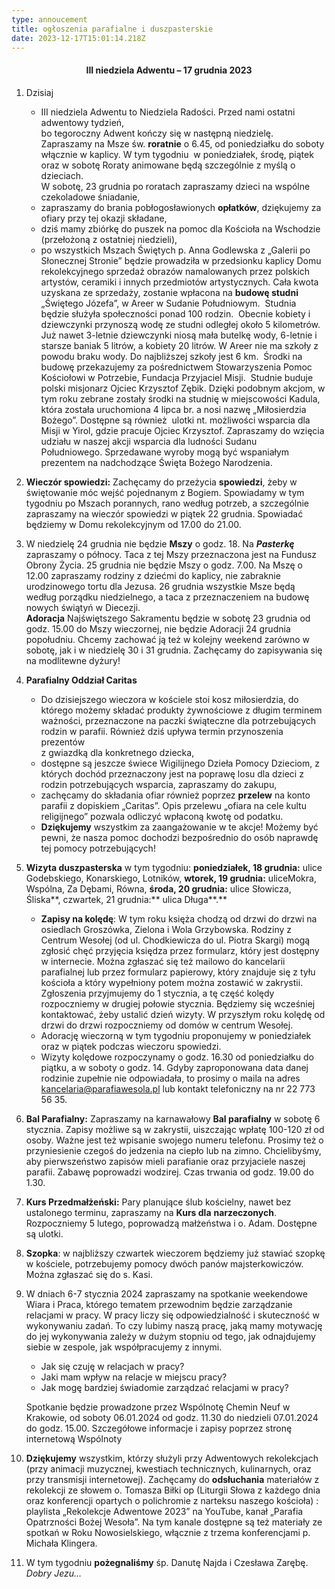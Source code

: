 ```yaml
---
type: annoucement
title: ogłoszenia parafialne i duszpasterskie
date: 2023-12-17T15:01:14.218Z
---
```

<!--StartFragment--><h4 style="text-align:center;">III niedziela Adwentu – 17 grudnia 2023</h4>

1. Dzisiaj

   * III niedziela Adwentu to Niedziela Radości. Przed nami ostatni adwentowy tydzień,\
     bo tegoroczny Adwent kończy się w następną niedzielę. Zapraszamy na Msze św. **roratnie** o 6.45, od poniedziałku do soboty włącznie w kaplicy. W tym tygodniu  w poniedziałek, środę, piątek oraz w sobotę Roraty animowane będą szczególnie z myślą o dzieciach.\
     W sobotę, 23 grudnia po roratach zapraszamy dzieci na wspólne czekoladowe śniadanie,
   * zapraszamy do brania pobłogosławionych **opłatków**, dziękujemy za ofiary przy tej okazji składane,
   * dziś mamy zbiórkę do puszek na pomoc dla Kościoła na Wschodzie (przełożoną z ostatniej niedzieli),
   * po wszystkich Mszach Świętych p. Anna Godlewska z „Galerii po Słonecznej Stronie” będzie prowadziła w przedsionku kaplicy Domu rekolekcyjnego sprzedaż obrazów namalowanych przez polskich artystów, ceramiki i innych przedmiotów artystycznych. Cała kwota uzyskana ze sprzedaży, zostanie wpłacona na **budowę studni** „Świętego Józefa”, w Areer w Sudanie Południowym.  Studnia będzie służyła społeczności ponad 100 rodzin.  Obecnie kobiety i dziewczynki przynoszą wodę ze studni odległej około 5 kilometrów.  Już nawet 3-letnie dziewczynki niosą mała butelkę wody, 6-letnie i starsze baniak 5 litrów, a kobiety 20 litrów. W Areer nie ma szkoły z powodu braku wody. Do najbliższej szkoły jest 6 km.  Środki na budowę przekazujemy za pośrednictwem Stowarzyszenia Pomoc Kościołowi w Potrzebie, Fundacja Przyjaciel Misji.  Studnie buduje polski misjonarz Ojciec Krzysztof Zębik. Dzięki podobnym akcjom, w tym roku zebrane zostały środki na studnię w miejscowości Kadula, która została uruchomiona 4 lipca br. a nosi nazwę „Miłosierdzia Bożego”. Dostępne są również  ulotki nt. możliwości wsparcia dla Misji w Yirol, gdzie pracuje Ojciec Krzysztof. Zapraszamy do wzięcia udziału w naszej akcji wsparcia dla ludności Sudanu Południowego. Sprzedawane wyroby mogą być wspaniałym prezentem na nadchodzące Święta Bożego Narodzenia. 
2. **Wieczór spowiedzi:** Zachęcamy do przeżycia **spowiedzi**, żeby w świętowanie móc wejść pojednanym z Bogiem. Spowiadamy w tym tygodniu po Mszach porannych, rano według potrzeb, a szczególnie zapraszamy na wieczór spowiedzi w piątek 22 grudnia. Spowiadać będziemy w Domu rekolekcyjnym od 17.00 do 21.00.
3. W niedzielę 24 grudnia nie będzie **Mszy** o godz. 18. Na ***Pasterkę*** zapraszamy o północy. Taca z tej Mszy przeznaczona jest na Fundusz Obrony Życia. 25 grudnia nie będzie Mszy o godz. 7.00. Na Mszę o 12.00 zapraszamy rodziny z dziećmi do kaplicy, nie zabraknie urodzinowego tortu dla Jezusa. 26 grudnia wszystkie Msze będą według porządku niedzielnego, a taca z przeznaczeniem na budowę nowych świątyń w Diecezji.\
   **Adoracja** Najświętszego Sakramentu będzie w sobotę 23 grudnia od godz. 15.00 do Mszy wieczornej, nie będzie Adoracji 24 grudnia popołudniu. Chcemy zachować ją też w kolejny weekend zarówno w sobotę, jak i w niedzielę 30 i 31 grudnia. Zachęcamy do zapisywania się na modlitewne dyżury!
4. **Parafialny Oddział Caritas**

   * Do dzisiejszego wieczora w kościele stoi kosz miłosierdzia, do którego możemy składać produkty żywnościowe z długim terminem ważności, przeznaczone na paczki świąteczne dla potrzebujących rodzin w parafii. Również dziś upływa termin przynoszenia prezentów\
     z gwiazdką dla konkretnego dziecka,
   * dostępne są jeszcze świece Wigilijnego Dzieła Pomocy Dzieciom, z których dochód przeznaczony jest na poprawę losu dla dzieci z rodzin potrzebujących wsparcia, zapraszamy do zakupu,
   * zachęcamy do składania ofiar również poprzez **przelew** na konto parafii z dopiskiem „Caritas”. Opis przelewu „ofiara na cele kultu religijnego” pozwala odliczyć wpłaconą kwotę od podatku.
   * **Dziękujemy** wszystkim za zaangażowanie w te akcje! Możemy być pewni, że nasza pomoc dochodzi bezpośrednio do osób naprawdę tej pomocy potrzebujących!
5. **Wizyta duszpasterska** w tym tygodniu: **poniedziałek, 18 grudnia:** ulice Godebskiego, Konarskiego, Lotników, **wtorek, 19 grudnia:** uliceMokra, Wspólna, Za Dębami, Równa, **środa, 20 grudnia:** ulice Słowicza, Śliska**, czwartek, 21 grudnia:** ulica Długa**.**

   * **Zapisy na kolędę**: W tym roku księża chodzą od drzwi do drzwi na osiedlach Groszówka, Zielona i Wola Grzybowska. Rodziny z Centrum Wesołej (od ul. Chodkiewicza do ul. Piotra Skargi) mogą zgłosić chęć przyjęcia księdza przez formularz, który jest dostępny w internecie. Można zgłaszać się też mailowo do kancelarii parafialnej lub przez formularz papierowy, który znajduje się z tyłu kościoła a który wypełniony potem można zostawić w zakrystii. Zgłoszenia przyjmujemy do 1 stycznia, a tę część kolędy rozpoczniemy w drugiej połowie stycznia. Będziemy się wcześniej kontaktować, żeby ustalić dzień wizyty. W przyszłym roku kolędę od drzwi do drzwi rozpoczniemy od domów w centrum Wesołej.
   * Adorację wieczorną w tym tygodniu proponujemy w poniedziałek oraz w piątek podczas wieczoru spowiedzi.
   * Wizyty kolędowe rozpoczynamy o godz. 16.30 od poniedziałku do piątku, a w soboty o godz. 14. Gdyby zaproponowana data danej rodzinie zupełnie nie odpowiadała, to prosimy o maila na adres [kancelaria@parafiawesola.pl](mailto:kancelaria@parafiawesola.pl) lub kontakt telefoniczny na nr 22 773 56 35.
6. **Bal Parafialny:** Zapraszamy na karnawałowy **Bal parafialny** w sobotę 6 stycznia. Zapisy możliwe są w zakrystii, uiszczając wpłatę 100-120 zł od osoby. Ważne jest też wpisanie swojego numeru telefonu. Prosimy też o przyniesienie czegoś do jedzenia na ciepło lub na zimno. Chcielibyśmy, aby pierwszeństwo zapisów mieli parafianie oraz przyjaciele naszej parafii. Zabawę poprowadzi wodzirej. Czas trwania od godz. 19.00 do 1.30.
7. **Kurs Przedmałżeński:** Pary planujące ślub kościelny, nawet bez ustalonego terminu, zapraszamy na **Kurs dla** **narzeczonych**. Rozpoczniemy 5 lutego, poprowadzą małżeństwa i o. Adam. Dostępne są ulotki.
8. **Szopka**: w najbliższy czwartek wieczorem będziemy już stawiać szopkę w kościele, potrzebujemy pomocy dwóch panów majsterkowiczów. Można zgłaszać się do s. Kasi.
9. W dniach 6-7 stycznia 2024 zapraszamy na spotkanie weekendowe Wiara i Praca, którego tematem przewodnim będzie zarządzanie relacjami w pracy.
   W pracy liczy się odpowiedzialność i skuteczność w wykonywaniu zadań. To czy lubimy naszą pracę, jaką mamy motywację do jej wykonywania zależy w dużym stopniu od tego, jak odnajdujemy siebie w zespole, jak współpracujemy z innymi. 

   * Jak się czuję w relacjach w pracy?
   * Jaki mam wpływ na relacje w miejscu pracy?
   * Jak mogę bardziej świadomie zarządzać relacjami w pracy?

   Spotkanie będzie prowadzone przez Wspólnotę Chemin Neuf w Krakowie, od soboty 06.01.2024 od godz. 11.30 do niedzieli 07.01.2024 do godz. 15.00.
   Szczegółowe informacje i zapisy poprzez stronę internetową Wspólnoty
10. **Dziękujemy** wszystkim, którzy służyli przy Adwentowych rekolekcjach (przy animacji muzycznej, kwestiach technicznych, kulinarnych, oraz przy transmisji internetowej). Zachęcamy do **odsłuchania** materiałów z rekolekcji ze słowem o. Tomasza Biłki op (Liturgii Słowa z każdego dnia oraz konferencji opartych o polichromie z narteksu naszego kościoła) : playlista „Rekolekcje Adwentowe 2023” na YouTube, kanał „Parafia Opatrzności Bożej Wesoła”. Na tym kanale dostępne są też materiały ze spotkań w Roku Nowosielskiego, włącznie z trzema konferencjami p. Michała Klingera.
11. W tym tygodniu **pożegnaliśmy** śp. Danutę Najda i Czesława Zarębę. *Dobry Jezu…*

<!--EndFragment-->